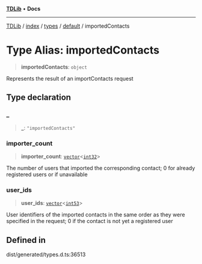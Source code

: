 [**TDLib**](../../../../../../README.md) • **Docs**

***

[TDLib](../../../../../../modules.md) / [index](../../../../../README.md) / [types](../../../README.md) / [default](../README.md) / importedContacts

# Type Alias: importedContacts

> **importedContacts**: `object`

Represents the result of an importContacts request

## Type declaration

### \_

> **\_**: `"importedContacts"`

### importer\_count

> **importer\_count**: [`vector`](vector.md)\<[`int32`](int32-1.md)\>

The number of users that imported the corresponding contact; 0 for already registered users or if unavailable

### user\_ids

> **user\_ids**: [`vector`](vector.md)\<[`int53`](int53-1.md)\>

User identifiers of the imported contacts in the same order as they were specified in the request; 0 if the contact is not yet a registered user

## Defined in

dist/generated/types.d.ts:36513
